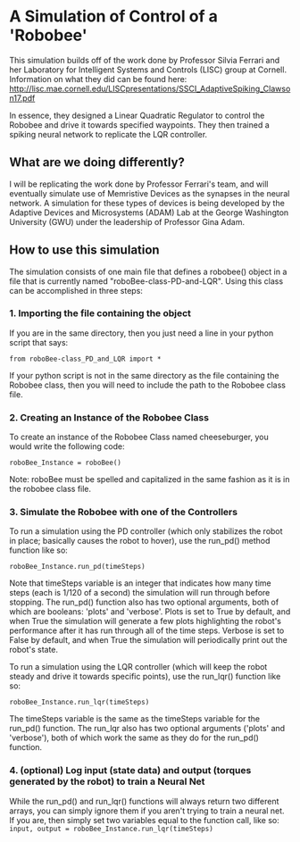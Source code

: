 # A Simulation of Control of a 'Robobee'

This simulation builds off of the work done by Professor Silvia Ferrari and her Laboratory for Intelligent Systems and Controls (LISC) group at Cornell. Information on what they did can be found here: http://lisc.mae.cornell.edu/LISCpresentations/SSCI_AdaptiveSpiking_Clawson17.pdf

In essence, they designed a Linear Quadratic Regulator to control the Robobee and drive it towards specified waypoints. They then trained a spiking neural network to replicate the LQR controller. 

## What are we doing differently?

I will be replicating the work done by Professor Ferrari's team, and will eventually simulate use of Memristive Devices as the synapses in the neural network. A simulation for these types of devices is being developed by the Adaptive Devices and Microsystems (ADAM) Lab at the George Washington University (GWU) under the leadership of Professor Gina Adam. 


## How to use this simulation

The simulation consists of one main file that defines a robobee() object in a file that is currently named "roboBee-class-PD-and-LQR". Using this class can be accomplished in three steps:

### 1. Importing the file containing the object

If you are in the same directory, then you just need a line in your python script that says:

`from roboBee-class_PD_and_LQR import *`

If your python script is not in the same directory as the file containing the Robobee class, then you will need to include the path to the Robobee class file.

### 2. Creating an Instance of the Robobee Class

To create an instance of the Robobee Class named cheeseburger, you would write the following code:

`roboBee_Instance = roboBee()`

Note: roboBee must be spelled and capitalized in the same fashion as it is in the robobee class file.

### 3. Simulate the Robobee with one of the Controllers

To run a simulation using the PD controller (which only stabilizes the robot in place; basically causes the robot to hover), use the run_pd() method function like so:

`roboBee_Instance.run_pd(timeSteps)`

Note that timeSteps variable is an integer that indicates how many time steps (each is 1/120 of a second) the simulation will run through before stopping. The run_pd() function also has two optional arguments, both of which are booleans: 'plots' and 'verbose'. Plots is set to True by default, and when True the simulation will generate a few plots highlighting the robot's performance after it has run through all of the time steps. Verbose is set to False by default, and when True the simulation will periodically print out the robot's state.

To run a simulation using the LQR controller (which will keep the robot steady and drive it towards specific points), use the run_lqr() function like so:

`roboBee_Instance.run_lqr(timeSteps)`

The timeSteps variable is the same as the timeSteps variable for the run_pd() function. The run_lqr also has two optional arguments ('plots' and 'verbose'), both of which work the same as they do for the run_pd() function.

### 4. (optional) Log input (state data) and output (torques generated by the robot) to train a Neural Net

While the run_pd() and run_lqr() functions will always return two different arrays, you can simply ignore them if you aren't trying to train a neural net. If you are, then simply set two variables equal to the function call, like so:
`input, output = roboBee_Instance.run_lqr(timeSteps)`
	



